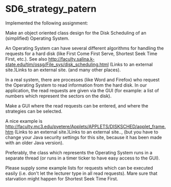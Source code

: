 # SD6_strategy_patern

Implemented the following assignment:

Make an object oriented class design for the Disk Scheduling of an (simplified) Operating System. 

An Operating System can have several different algorithms for handling the requests for a hard disk (like First Come First Serve, Shortest Seek Time First, etc.). See also http://faculty.salina.k-state.edu/tim/ossg/File_sys/disk_scheduling.html (Links to an external site.)Links to an external site. (and many other places).

In a real system, there are processes (like Word and Firefox) who request the Operating System to read information from the hard disk. In our application, the read requests are given via the GUI (for example: a list of numbers which represent the sectors on the disk). 

Make a GUI where the read requests can be entered, and where the strategies can be selected.

A nice example is http://faculty.mc3.edu/pvetere/Applets/APPLETS/DISKSCHED/applet_frame.htm (Links to an external site.)Links to an external site.., (but you have to change your Java security settings for this site, because it has been made with an older Java version). 

Preferably, the class which represents the Operating System runs in a separate thread (or runs in a timer ticker to have easy access to the GUI).

Please supply some example lists for requests which can be executed easily (i.e. don't let the lecturer type in all read requests). Mare sure that starvation might happen for Shortest Seek Time First.
